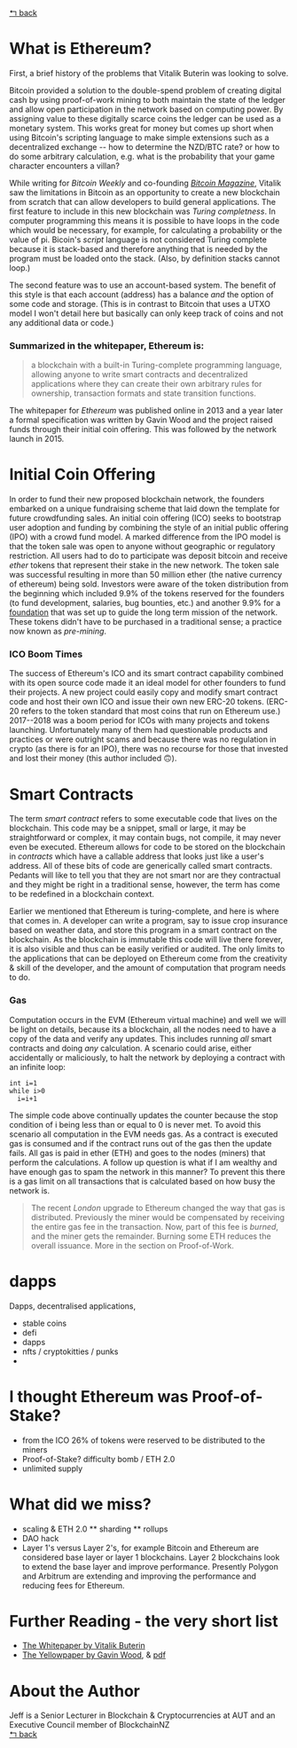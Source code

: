 [↰ back](https://github.com/millecodex/BlockchainNZ_education#readme)

# What is Ethereum?
First, a brief history of the problems that Vitalik Buterin was looking to solve. 

Bitcoin provided a solution to the double-spend problem of creating digital cash by using proof-of-work mining to both maintain the state of the ledger and allow open participation in the network based on computing power. By assigning value to these digitally scarce coins the ledger can be used as a monetary system. This works great for money but comes up short when using Bitcoin's scripting language to make simple extensions such as a decentralized exchange -- how to determine the NZD/BTC rate? or how to do some arbitrary calculation, e.g. what is the probability that your game character encounters a villan?

While writing for *Bitcoin Weekly* and co-founding [*Bitcoin Magazine*](https://bitcoinmagazine.com/), Vitalik saw the limitations in Bitcoin as an opportunity to create a new blockchain from scratch that can allow developers to build general applications. The first feature to include in this new blockchain was *Turing completness*. In computer programming this means it is possible to have loops in the code which would be necessary, for example, for calculating a probability or the value of pi. Bicoin's *script* language is not considered Turing complete because it is stack-based and therefore anything that is needed by the program must be loaded onto the stack. (Also, by definition stacks cannot loop.) 

The second feature was to use an account-based system. The benefit of this style is that each account (address) has a balance *and* the option of some code and storage. (This is in contrast to Bitcoin that uses a UTXO model I won't detail here but basically can only keep track of coins and not any additional data or code.)

### Summarized in the whitepaper, Ethereum is:
> a blockchain with a built-in Turing-complete programming language, allowing anyone to write smart contracts and decentralized applications where they can create their own arbitrary rules for ownership, transaction formats and state transition functions.

The whitepaper for *Ethereum* was published online in 2013 and a year later a formal specification was written by Gavin Wood and the project raised funds through their initial coin offering. This was followed by the network launch in 2015.

# Initial Coin Offering
In order to fund their new proposed blockchain network, the founders embarked on a unique fundraising scheme that laid down the template for future crowdfunding sales. An initial coin offering (ICO) seeks to bootstrap user adoption and funding by combining the style of an initial public offering (IPO) with a crowd fund model. A marked difference from the IPO model is that the token sale was open to anyone without geographic or regulatory restriction. All users had to do to participate was deposit bitcoin and receive *ether* tokens that represent their stake in the new network. The token sale was successful resulting in more than 50 million ether (the native currency of ethereum) being sold. Investors were aware of the token distribution from the beginning which included 9.9% of the tokens reserved for the founders (to fund development, salaries, bug bounties, etc.) and another 9.9% for a [foundation](https://ethereum.foundation/) that was set up to guide the long term mission of the network. These tokens didn't have to be purchased in a traditional sense; a practice now known as *pre-mining*.

### ICO Boom Times
The success of Ethereum's ICO and its smart contract capability combined with its open source code made it an ideal model for other founders to fund their projects. A new project could easily copy and modify smart contract code and host their own ICO and issue their own new ERC-20 tokens. (ERC-20 refers to the token standard that most coins that run on Ethereum use.) 2017--2018 was a boom period for ICOs with many projects and tokens launching. Unfortunately many of them had questionable products and practices or were outright scams and because there was no regulation in crypto (as there is for an IPO), there was no recourse for those that invested and lost their money (this author included 🙃). 

# Smart Contracts
The term *smart contract* refers to some executable code that lives on the blockchain. This code may be a snippet, small or large, it may be straightforward or complex, it may contain bugs, not compile, it may never even be executed. Ethereum allows for code to be stored on the blockchain in *contracts* which have a callable address that looks just like a user's address. All of these bits of code are generically called smart contracts. Pedants will like to tell you that they are not smart nor are they contractual and they might be right in a traditional sense, however, the term has come to be redefined in a blockchain context.

Earlier we mentioned that Ethereum is turing-complete, and here is where that comes in. A developer can write a program, say to issue crop insurance based on weather data, and store this program in a smart contract on the blockchain. As the blockchain is immutable this code will live there forever, it is also visible and thus can be easily verified or audited. The only limits to the applications that can be deployed on Ethereum come from the creativity & skill of the developer, and the amount of computation that program needs to do.

### Gas
Computation occurs in the EVM (Ethereum virtual machine) and well we will be light on details, because its a blockchain, all the nodes need to have a copy of the data and verify any updates. This includes running *all* smart contracts and doing *any* calculation. A scenario could arise, either accidentally or maliciously, to halt the network by deploying a contract with an infinite loop:
```
int i=1
while i>0
  i=i+1
 ```
The simple code above continually updates the counter because the stop condition of i being less than or equal to 0 is never met. To avoid this scenario all computation in the EVM needs gas. As a contract is executed gas is consumed and if the contract runs out of the gas then the update fails. All gas is paid in ether (ETH) and goes to the nodes (miners) that perform the calculations. A follow up question is what if I am wealthy and have enough gas to spam the network in this manner? To prevent this there is a gas limit on all transactions that is calculated based on how busy the network is.
> The recent *London* upgrade to Ethereum changed the way that gas is distributed. Previously the miner would be compensated by receiving the entire gas fee in the transaction. Now, part of this fee is *burned*, and the miner gets the remainder. Burning some ETH reduces the overall issuance. More in the section on Proof-of-Work.


# dapps
Dapps, decentralised applications, 
* stable coins
* defi
* dapps
* nfts / cryptokitties / punks
* 
# I thought Ethereum was Proof-of-Stake?
* from the ICO 26% of tokens were reserved to be distributed to the miners
* Proof-of-Stake? difficulty bomb / ETH 2.0
* unlimited supply

# What did we miss?
* scaling & ETH 2.0
** sharding
** rollups
* DAO hack
* Layer 1's versus Layer 2's, for example Bitcoin and Ethereum are considered base layer or layer 1 blockchains. Layer 2 blockchains look to extend the base layer and improve performance. Presently Polygon and Arbitrum are extending and improving the performance and reducing fees for Ethereum. 

# Further Reading - the very short list
* [The Whitepaper by Vitalik Buterin](https://ethereum.org/en/whitepaper/)
* [The Yellowpaper by Gavin Wood](https://github.com/ethereum/yellowpaper), & [pdf](https://ethereum.github.io/yellowpaper/paper.pdf)

# About the Author
Jeff is a Senior Lecturer in Blockchain & Cryptocurrencies at AUT and an Executive Council member of BlockchainNZ\
[↰ back](https://github.com/millecodex/BlockchainNZ_education#readme)
